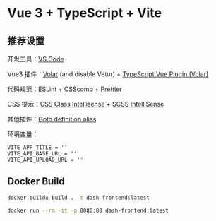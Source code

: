# Vue 3 + TypeScript + Vite

## 推荐设置

开发工具：[VS Code](https://code.visualstudio.com/)

Vue3 插件：[Volar](https://marketplace.visualstudio.com/items?itemName=Vue.volar) (and disable Vetur) + [TypeScript Vue Plugin (Volar)](https://marketplace.visualstudio.com/items?itemName=Vue.vscode-typescript-vue-plugin)

代码规范：[ESLint](https://marketplace.visualstudio.com/items?itemName=dbaeumer.vscode-eslint) + [CSScomb](https://marketplace.visualstudio.com/items?itemName=mrmlnc.vscode-csscomb) + [Prettier](https://marketplace.visualstudio.com/items?itemName=esbenp.prettier-vscode)

CSS 提示：[CSS Class Intellisense]() + [SCSS IntelliSense](https://marketplace.visualstudio.com/items?itemName=mrmlnc.vscode-scss)

其他插件：[Goto definition alias](https://marketplace.visualstudio.com/items?itemName=antfu.goto-alias)

环境变量：

```dotenv
VITE_APP_TITLE = ''
VITE_API_BASE_URL = ''
VITE_API_UPLOAD_URL = ''
```

## Docker Build

```bash
docker buildx build . -t dash-frontend:latest

docker run --rm -it -p 8080:80 dash-frontend:latest
```
